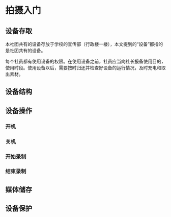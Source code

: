 # 拍摄入门

## 设备存取

本社团共有的设备存放于学校的宣传部（行政楼一楼），本文提到的“设备”都指的是社团共有的设备。

每个社员都有使用设备的权限。在使用设备之前，社员应当向社长报备使用目的，使用时段。使用设备以后，需要按时归还并检查好设备的运行情况，及时充电和取出素材。

## 设备结构

## 设备操作

### 开机

### 关机

### 开始录制

### 结束录制

## 媒体储存

## 设备保护
